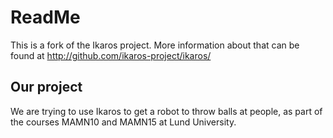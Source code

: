 ReadMe
=============
This is a fork of the Ikaros project. More information about that can be found at http://github.com/ikaros-project/ikaros/

Our project
------------------
We are trying to use Ikaros to get a robot to throw balls at people, as part of the courses MAMN10 and MAMN15 at Lund University.
